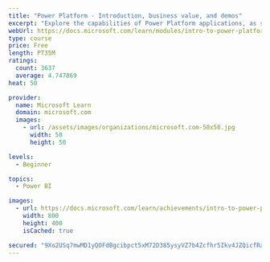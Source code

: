 ```yaml
---
title: "Power Platform - Introduction, business value, and demos"
excerpt: "Explore the capabilities of Power Platform applications, as seen in demonstrations and customer case studies."
webUrl: https://docs.microsoft.com/learn/modules/intro-to-power-platform-mba/
type: course
price: Free
length: PT35M
ratings:
  count: 3637
  average: 4.747869
heat: 50

provider:
  name: Microsoft Learn
  domain: microsoft.com
  images:
    - url: /assets/images/organizations/microsoft.com-50x50.jpg
      width: 50
      height: 50

levels:
  - Beginner

topics:
  - Power BI

images:
  - url: https://docs.microsoft.com/learn/achievements/intro-to-power-platform-social.png
    width: 800
    height: 400
    isCached: true

secured: "9Xo2USq7mwMD1yQOFdBgcibpct5xM72D385ysyVZ7b4Zcfhr5Ikv4JZQicfRaiHWCPLNFsLDo9IgNRkNsHueLrJGG91W2ZWAYyrzYQTXEG6PodJ/29Hgs2t2XRTz3pgAMWb78EgOa/OXQfnZkUPBaDhuBNaS/GbtqUw+uOd23Vkk2Y6aJvVZaTKko4PLPLJQ1oGvFfqc2P9J3XFWgGUgcwHpSf95PzM+/Kbyai3u0gVK5bY45hD9ZOcIGFhdtxBh59e9laZZHJMekw060WsgC0gfWQtiNrnMrPFCQpoWjBe00qNeWY+J2CwITgwkztqt9JBuRP3lfNf4gJkuW1Hh/ZpwVI2m+vmAepBLeL/rqqu9QdkQehAMBUecPCcCIaEwcTGlxmKJKn/5Mompm3AVua1Hr0VXWyzZcnNhnUyTefA=;7O+73PGlIDWpsl7oM/VdDA=="
---
```


